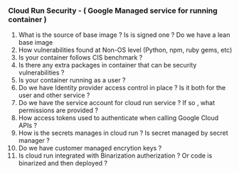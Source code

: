 
### Cloud Run Security - ( Google Managed service for running container ) 

1. What is the source of base image ? Is is signed one ? Do we have a lean base image 
2. How vulnerabilities found at Non-OS level (Python, npm, ruby gems, etc)
3. Is your container follows CIS benchmark ?
4. Is there any extra packages in container that can be security vulnerabilities ?
5. Is your container running as a user ?
6. Do we have Identity provider access control in place ? Is it both for the user and other service ?
7. Do we have the service account for cloud run service ? If so , what permissions are provided ?
8. How access tokens used to authenticate when calling Google Cloud APIs ?
9. How is the secrets manages in cloud run ? Is secret managed by secret manager ?
10. Do we have customer managed encrytion keys ?
11. Is cloud run integrated with Binarization autherization ? Or code is binarized and then deployed ?





